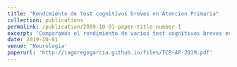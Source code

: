 ```yaml
---
title: "Rendimiento de test cognitivos breves en Atencion Primaria"
collection: publications
permalink: /publication/2009-10-01-paper-title-number-1
excerpt: 'Comparamos el rendimiento de varios test cognitivos breves en AP'
date: 2019-10-01
venue: 'Neurologia'
paperurl: 'http://iagoregogarcia.github.io/files/TCB-AP-2019.pdf'
---
```

